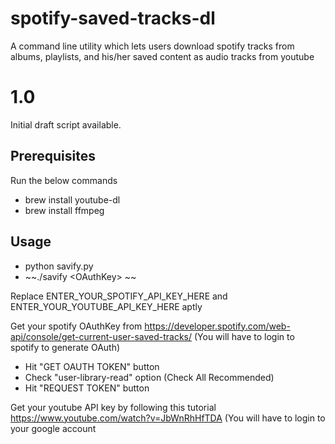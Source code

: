 # spotify-saved-tracks-dl

A command line utility which lets users download spotify tracks from albums, playlists, and his/her saved content as audio tracks from youtube

# 1.0 
Initial draft script available.

## Prerequisites
Run the below commands
* brew install youtube-dl
* brew install ffmpeg 

## Usage
* python savify.py 
* ~~./savify \<OAuthKey\> ~~

Replace ENTER\_YOUR\_SPOTIFY\_API\_KEY\_HERE and ENTER\_YOUR\_YOUTUBE\_API\_KEY\_HERE aptly

Get your  spotify OAuthKey from https://developer.spotify.com/web-api/console/get-current-user-saved-tracks/ (You will have to login to spotify to generate OAuth)
* Hit "GET OAUTH TOKEN" button
* Check "user-library-read" option (Check All Recommended)
* Hit "REQUEST TOKEN" button

Get your youtube API key by following this tutorial https://www.youtube.com/watch?v=JbWnRhHfTDA (You will have to login to your google account
